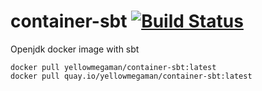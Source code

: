 # container-sbt [![Build Status](https://cloud.drone.io/api/badges/yellowmegaman/container-sbt/status.svg)](https://cloud.drone.io/yellowmegaman/container-sbt)

Openjdk docker image with sbt

```
docker pull yellowmegaman/container-sbt:latest
docker pull quay.io/yellowmegaman/container-sbt:latest
```
